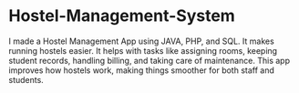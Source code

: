# Hostel-Management-System
I made a Hostel Management App using JAVA, PHP, and SQL. It makes running hostels easier. It helps with tasks like assigning rooms, keeping student records, handling billing, and taking care of maintenance. This app improves how hostels work, making things smoother for both staff and students.
